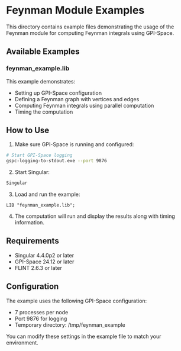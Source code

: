 # Feynman Module Examples

This directory contains example files demonstrating the usage of the Feynman module for computing Feynman integrals using GPI-Space.

## Available Examples

### feynman_example.lib
This example demonstrates:
- Setting up GPI-Space configuration
- Defining a Feynman graph with vertices and edges
- Computing Feynman integrals using parallel computation
- Timing the computation

## How to Use

1. Make sure GPI-Space is running and configured:
```bash
# Start GPI-Space logging
gspc-logging-to-stdout.exe --port 9876
```

2. Start Singular:
```bash
Singular
```

3. Load and run the example:
```
LIB "feynman_example.lib";
```

4. The computation will run and display the results along with timing information.

## Requirements
- Singular 4.4.0p2 or later
- GPI-Space 24.12 or later
- FLINT 2.6.3 or later

## Configuration
The example uses the following GPI-Space configuration:
- 7 processes per node
- Port 9876 for logging
- Temporary directory: /tmp/feynman_example

You can modify these settings in the example file to match your environment. 